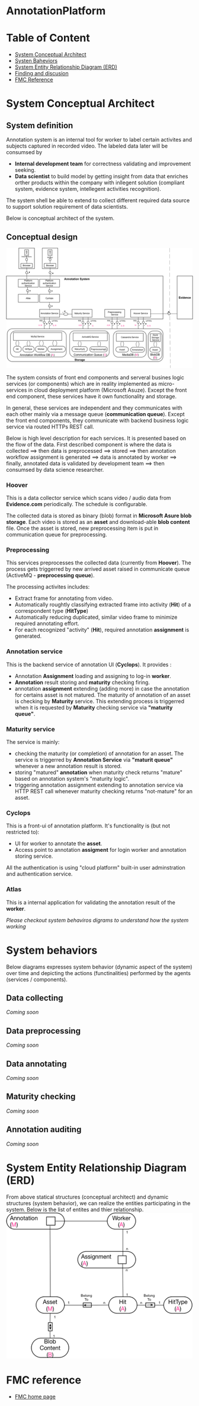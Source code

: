 # AnnotationPlatform

# Table of Content
* [System Conceptual Architect](index.md#system-conceptual-architect)
* [Systen Baheviors](index.md#system-behavior)
* [System Entity Relationship Diagram (ERD)](index.md#system-entity-relationship-diagram-(ERD))
* [Finding and discusion](finding_and_discussion.md)
* [FMC Reference](index.md#fmc-reference)


# System Conceptual Architect
## System definition
Annotation system is an internal tool for worker to label certain activites and subjects captured in recorded video. The labeled data later will be consumsed by
* **Internal development team** for correctness validating and improvement seeking. 
* **Data scientist** to build model by getting insight from data that enriches orther products within the company with inllegent solution (compliant system, evidence system, intellegent activities recognition).

The system shell be able to extend to collect different required data source to support solution requirement of data scientists. 

Below is conceptual architect of the system.

## Conceptual design

![Annotation Platform Conceptual Architect - Block Diagram](images/Annotation_System.jpg)

The system consists of front end components and serveral busines logic services (or components) which are in reality implemented as micro-services in cloud deployment platform (Microsoft Asuze). Except the front end component, these services have it own functionality and storage.

In general, these services are independent and they communicates with each other mainly via a message queue (**communication queue**). Except the front end components, they communicate with backend business logic service via routed HTTPs REST call.

Below is high level description for each services. It is presented based on the flow of the data. First described component is where the data is collected ==> then data is preprocessed ==> stored ==> then annotation workflow assignment is generated ==> data is annotated by worker ==> finally, annotated data is validated by development team ==> then consumsed by data science researcher.

### Hoover
This is a data collector service which scans video / audio data from **Evidence.com** periodically. The schedule is configurable. 

The collected data is stored as binary (blob) format in **Microsoft Asure blob storage**. Each video is stored as an **asset** and download-able **blob content** file. Once the asset is stored, new preprocessing item is put in communication queue for preprocessing. 

### Preprocessing
This services preprocesses the collected data (currently from **Hoover**). The process gets triggerred by new arrived asset raised in communicate queue (ActiveMQ - **preprocessing queue**). 

The processing activites includes:
* Extract frame for annotating from video.
* Automatically roughtly classifying extracted frame into activity (**Hit**) of a correspondent type (**HitType**)
* Automatically reducing duplicated, similar video frame to minimize required annotating effort.
* For each recognized "activity" (**Hit**), required annotation **assignment** is generated.

### Annotation service
This is the backend service of annotation UI (**Cyclops**). It provides :
* Annotation **Assignment** loading and assigning to log-in **worker**.
* **Annotation** result storing and **maturity** checking firing.
* annotation **assignment** extending (adding more) in case the annotation for certains asset is not matured. The maturity of annotation of an asset is checking by **Maturity** service. This extending process is triggerred when it is requested by **Maturity** checking service via **"maturity queue"**.

### Maturity service
The service is mainly:
* checking the maturity (or completion) of annotation for an asset. The service is triggerred by **Annotation Service** via **"maturit queue"** whenever a new annotation result is stored. 
* storing "matured" **annotation** when maturity check returns "mature" based on annotation system's "maturity logic".
* triggering annotation assignment extending to annotation service via HTTP REST call whenever maturity checking returns "not-mature" for an asset.

### Cyclops
This is a front-ui of annotation platform. It's functionality is (but not restricted to):
* UI for worker to annotate the **asset**.
* Access point to annotation **assigment** for login worker and annotation storing service. 

All the authentication is using "cloud platform" built-in user adminstration and authentication service.

### Atlas
This is a internal application for validating the annotation result of the **worker**.

*Please checkout system behaviros digrams to understand how the system working*

# System behaviors
Below diagrams expresses system behavior (dynamic aspect of the system) over time and depicting the actions (functinalities) performed by the agents (services / components). 

## Data collecting 
*Coming soon*

## Data preprocessing 
*Coming soon*

## Data annotating
*Coming soon*

## Maturity checking
*Coming soon*

## Annotation auditing
*Coming soon*

# System Entity Relationship Diagram (ERD)
From above statical structures (conceptual architect) and dynamic structures (system behavior), we can realize the entities participating in the system. Below is the list of entites and thier relationship. 
![Annotation Platform Value Range Structure - ERD Diagram](images/Annotation_ERD.jpg)

# FMC reference
* [FMC home page](http://www.fmc-modeling.org)
